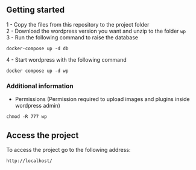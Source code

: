 ## Getting started
1 - Copy the files from this repository to the project folder  
2 - Download the wordpress version you want and unzip to the folder `wp`  
3 - Run the following command to raise the database  
```
docker-compose up -d db
```

4 - Start wordpress with the following command 
```
docker compose up -d wp
```


### Additional information
- Permissions (Permission required to upload images and plugins inside wordpress admin)  
```
chmod -R 777 wp
```

## Access the project
To access the project go to the following address:
```
http://localhost/
```
